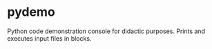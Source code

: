 pydemo
======

Python code demonstration console for didactic purposes. Prints and executes input files in blocks.